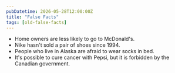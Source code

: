 ```yaml
---
pubDatetime: 2026-05-28T12:00:00Z
title: "False Facts"
tags: [old-false-facts]
---
```


- Home owners are less likely to go to McDonald's.
- Nike hasn't sold a pair of shoes since 1994.
- People who live in Alaska are afraid to wear socks in bed.
- It's possible to cure cancer with Pepsi, but it is forbidden by the Canadian government.
